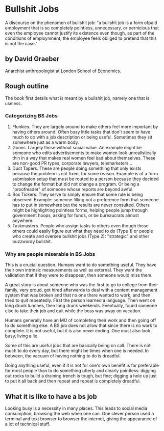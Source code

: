 # Bullshit Jobs

A discourse on the phenomen of bullshit job: "a bullshit job is a form ofpaid employment that is so completely pointless, unnecessary, or pernicious that even the employee cannot justify its existence even though, as part of the conditions of employmnent, the employee feels obliged to pretend that this is not the case."

## by David Graeber

Anarchist anthropologist at London School of Economics. 

## Rough outline

The book first details what is meant by a bullshit job, namely one that is useless. 

### Categorizing BS Jobs

1. Flunkies. They are largely around to make others feel more important by having others around. Often busy little tasks that don't seem to have much to do with a job description or being useful. Sometimes they sit somewhere just as a warm body.
2. Goons. Largely those without social value. An example might be someone who edits advertisements to make women look unrealistically thin in a way that makes real women feel bad about themselves. These are non-good PR types, corporate lawyers, telemarketers...
3. Duct Tapers. These are people doing something that only exists because the problem is not fixed, for some reason. Example is of a form submission setup that must be routed to a person because they decided to change the format but did not change a program. Or being a "proofreader" of someone whose reports are beyond awful. 
4. Box Tickers. They serve to simply ensure that some rule is being observed. Example: someone filling out a preference form that someone has to put in somewhere but the results are never consulted. Others might be highlighting pointless forms, helping people jump through government hoops, asking for funds, or be bureaucrats almost anywhere. 
5. Taskmasters. People who assign tasks to others even though those others could easily figure out what they need to do (Type 1) or people who create and oversee bullshit jobs (Type 2): "strategic" and other buzzwordy bullshit. 

### Why are people miserable in BS Jobs

This is a crucial question. Humans want to do something useful. They have their own intrinsic measurements as well as external. They want the validation that if they were to disappear, then someone would miss them. 

A great story is about someone who was the first to go to college from their family, very proud, got hired afterwards to deal with a content management system that was broken and that no one there wanted to work, and then tried to quit repeatedly. First the person learned a language. Then went on long drunk lunches, then long drunk weekends. Eventually, found someone else to take their job and quit while the boss was away on vacation. 

Humans generally have an MO of completing their work and then going off to do something else. A BS job does not allow that since there is no work to complete. It is not useful, but it is also never ending. One must also look busy, living a lie. 

Some of this are useful jobs that are basically being on call. There is not much to do every day, but there might be times when one is needed. In between, the vacuum of having nothing to do is dreadful. 

Doing anything useful, even if it is not for one's own benefit is far preferable for most people than to do something utterly and clearly pointless:  digging out rocks to build a draining trench is tough, but fine; digging a hole up just to put it all back and then repeat and repeat is completely dreadful. 

## What it is like to have a bs job

Looking busy is a necessity in many places. This leads to social media consumption, browsing the web when one can. One clever person used a terminal and text browser to browser the internet, giving the appearance of a lot of technical stuff. 


